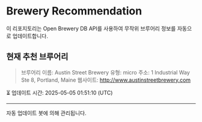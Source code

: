 # Brewery Recommendation

이 리포지토리는 Open Brewery DB API를 사용하여 무작위 브루어리 정보를 자동으로 업데이트합니다.

## 현재 추천 브루어리
> 브루어리 이름: Austin Street Brewery
유형: micro
주소: 1 Industrial Way Ste 8, Portland, Maine
웹사이트: http://www.austinstreetbrewery.com

⏳ 업데이트 시간: 2025-05-05 01:51:10 (UTC)

---
자동 업데이트 봇에 의해 관리됩니다.